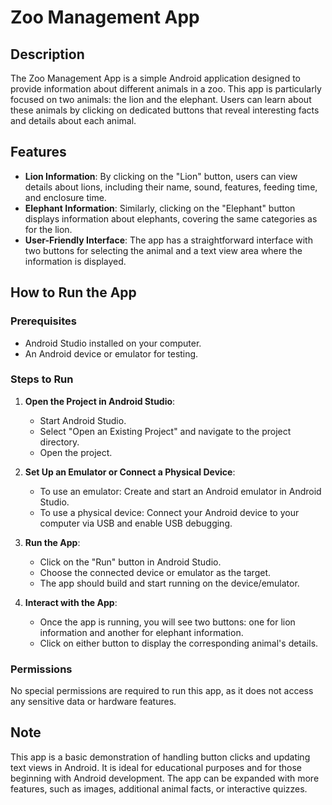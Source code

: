# Zoo Management App

## Description

The Zoo Management App is a simple Android application designed to provide information about different animals in a zoo. This app is particularly focused on two animals: the lion and the elephant. Users can learn about these animals by clicking on dedicated buttons that reveal interesting facts and details about each animal.

## Features

- **Lion Information**: By clicking on the "Lion" button, users can view details about lions, including their name, sound, features, feeding time, and enclosure time.
- **Elephant Information**: Similarly, clicking on the "Elephant" button displays information about elephants, covering the same categories as for the lion.
- **User-Friendly Interface**: The app has a straightforward interface with two buttons for selecting the animal and a text view area where the information is displayed.

## How to Run the App

### Prerequisites

- Android Studio installed on your computer.
- An Android device or emulator for testing.

### Steps to Run

1. **Open the Project in Android Studio**:
    - Start Android Studio.
    - Select "Open an Existing Project" and navigate to the project directory.
    - Open the project.

2. **Set Up an Emulator or Connect a Physical Device**:
    - To use an emulator: Create and start an Android emulator in Android Studio.
    - To use a physical device: Connect your Android device to your computer via USB and enable USB debugging.

3. **Run the App**:
    - Click on the "Run" button in Android Studio.
    - Choose the connected device or emulator as the target.
    - The app should build and start running on the device/emulator.

4. **Interact with the App**:
    - Once the app is running, you will see two buttons: one for lion information and another for elephant information.
    - Click on either button to display the corresponding animal's details.

### Permissions

No special permissions are required to run this app, as it does not access any sensitive data or hardware features.

## Note

This app is a basic demonstration of handling button clicks and updating text views in Android. It is ideal for educational purposes and for those beginning with Android development. The app can be expanded with more features, such as images, additional animal facts, or interactive quizzes.
